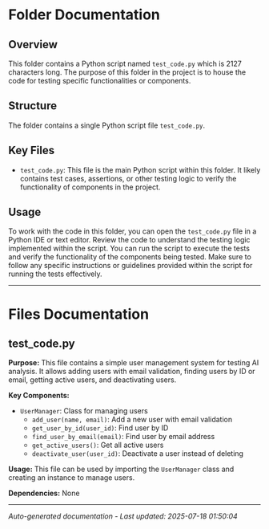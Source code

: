 # Folder Documentation

## Overview
This folder contains a Python script named `test_code.py` which is 2127 characters long. The purpose of this folder in the project is to house the code for testing specific functionalities or components.

## Structure
The folder contains a single Python script file `test_code.py`.

## Key Files
- `test_code.py`: This file is the main Python script within this folder. It likely contains test cases, assertions, or other testing logic to verify the functionality of components in the project.

## Usage
To work with the code in this folder, you can open the `test_code.py` file in a Python IDE or text editor. Review the code to understand the testing logic implemented within the script. You can run the script to execute the tests and verify the functionality of the components being tested. Make sure to follow any specific instructions or guidelines provided within the script for running the tests effectively.

---

# Files Documentation

## test_code.py

**Purpose:** This file contains a simple user management system for testing AI analysis. It allows adding users with email validation, finding users by ID or email, getting active users, and deactivating users.

**Key Components:**
- `UserManager`: Class for managing users
  - `add_user(name, email)`: Add a new user with email validation
  - `get_user_by_id(user_id)`: Find user by ID
  - `find_user_by_email(email)`: Find user by email address
  - `get_active_users()`: Get all active users
  - `deactivate_user(user_id)`: Deactivate a user instead of deleting

**Usage:** This file can be used by importing the `UserManager` class and creating an instance to manage users.

**Dependencies:** None

---
*Auto-generated documentation - Last updated: 2025-07-18 01:50:04*
